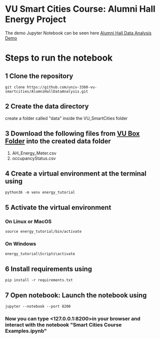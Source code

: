 # VU Smart Cities Course: Alumni Hall Energy Project
The demo Jupyter Notebook can be seen here [Alumni Hall Data Analysis Demo](https://github.com/univ-3360-vu-smartcities/AlumniHallDataAnalysis/blob/master/Alumni%20Hall%20Data%20Analysis%20Demo.ipynb)

# Steps to run the notebook

## 1 Clone the repository
```
git clone https://github.com/univ-3360-vu-smartcities/AlumniHallDataAnalysis.git
```

## 2 Create the data directory
create a folder called "data" inside the VU_SmartCities folder

## 3 Download the following files from [VU Box Folder](https://vanderbilt.app.box.com/folder/105397610826) into the created data folder
1. AH_Energy_Meter.csv
2. occupancyStatus.csv 


## 4 Create a virtual environment at the terminal using

```
python36 -m venv energy_tutorial
```

## 5 Activate the virtual environment

### On Linux or MacOS
```
source energy_tutorial/bin/activate
```
### On Windows
```
energy_tutorial\Scripts\activate
```
## 6 Install requirements using
```
pip install -r requirements.txt
```

## 7 Open notebook: Launch the notebook using
```
jupyter --notebook --port 8200
```
### Now you can type <127.0.0.1:8200>in your browser and interact with the notebook "Smart Cities Course Examples.ipynb"